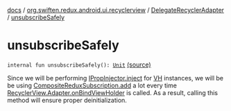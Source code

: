 [docs](../../index.md) / [org.swiften.redux.android.ui.recyclerview](../index.md) / [DelegateRecyclerAdapter](index.md) / [unsubscribeSafely](./unsubscribe-safely.md)

# unsubscribeSafely

`internal fun unsubscribeSafely(): `[`Unit`](https://kotlinlang.org/api/latest/jvm/stdlib/kotlin/-unit/index.html) [(source)](https://github.com/protoman92/KotlinRedux/tree/master/android/android-recyclerview/src/main/java/org/swiften/redux/android/ui/recyclerview/RecyclerAdapter.kt#L95)

Since we will be performing [IPropInjector.inject](../../org.swiften.redux.ui/-i-prop-injector/inject.md) for [VH](index.md#VH) instances, we will be
be using [CompositeReduxSubscription.add](../../org.swiften.redux.core/-composite-redux-subscription/add.md) a lot every time
[RecyclerView.Adapter.onBindViewHolder](#) is called. As a result, calling this method will
ensure proper deinitialization.

